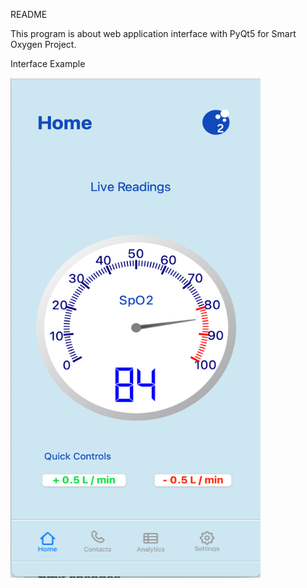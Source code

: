 README

This program is about web application interface with PyQt5 for Smart Oxygen Project. 

Interface Example
<div align=left><img width="400" height="800" src="https://github.com/Tanlion/SPO2/blob/master/Interface.png"/></div>
